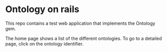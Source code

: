# Ontology on rails

This repo contains a test web application that implements the Ontology gem.

The home page shows a list of the different ontologies. To go to a detailed page, click on the ontology identifier.
